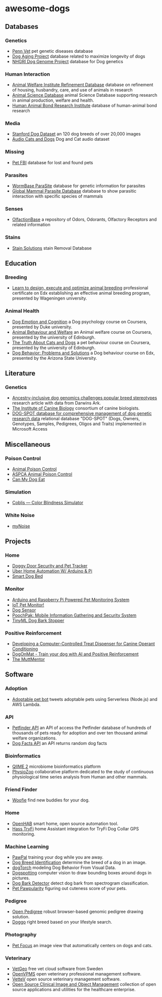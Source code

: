 # awesome-dogs
## Databases
### Genetics
* [Penn Vet](https://www.vet.upenn.edu/research/academic-departments/clinical-sciences-advanced-medicine/research-labs-centers/penngen/tests-worldwide) pet genetic diseases database
* [Dog Aging Project](https://dogagingproject.org/open_data_access/) database related to maximize longevity of dogs
* [NHGRI Dog Genome Project](https://research.nhgri.nih.gov/dog_genome/) database for Dog genetics
### Human Interaction
* [Animal Welfare Institute Refinement Database](https://awionline.org/content/refinement-database) database on refinement of housing, husbandry, care, and use of animals in research
* [Animal Science Database](https://www.cabi.org/animalscience/) animal Science Database supporting research in animal production, welfare and health.
* [Human Animal Bond Research Institute](https://habricentral.org) database of human-animal bond research
### Media
* [Stanford Dog Dataset](http://vision.stanford.edu/aditya86/ImageNetDogs/) an 120 dog breeds of over 20,000 images
* [Audio Cats and Dogs](https://www.kaggle.com/datasets/mmoreaux/audio-cats-and-dogs) Dog and Cat audio dataset
### Missing
* [Pet FBI](https://petfbi.org) database for lost and found pets
### Parasites
* [WormBase ParaSite](https://parasite.wormbase.org/index.html) database for genetic information for parasites
* [Global Mammal Parasite Database](https://parasites.nunn-lab.org/data/) database to show parasitic interaction with specific species of mammals
### Senses
* [OlfactionBase](https://olfab.iiita.ac.in/olfactionbase/) a repository of Odors, Odorants, Olfactory Receptors and related information
### Stains
* [Stain Solutions](https://web.extension.illinois.edu/stain/) stain Removal Database
## Education
### Breeding
* [Learn to design, execute and optimize animal breeding](https://www.edx.org/professional-certificate/wageningenx-animal-breeding-and-genetics) professional certificate on Edx establishing an effective animal breeding program, presented by Wageningen university.
### Animal Health
* [Dog Emotion and Cognition](https://www.coursera.org/learn/dog-emotion-and-cognition) a Dog psychology course on Coursera, presented by Duke university. 
* [Animal Behaviour and Welfare](https://www.coursera.org/learn/animal-welfare) an Animal welfare course on Coursera, presented by the university of Edinburgh.
* [The Truth About Cats and Dogs](https://www.coursera.org/learn/cats-and-dogs) a pet behaviour course on Coursera, presented by the university of Edinburgh.
* [Dog Behavior: Problems and Solutions](https://www.edx.org/course/dog-behavior-problems-and-solutions) a Dog behaviour course on Edx, presented by the Arizona State University.
## Literature
### Genetics
* [Ancestry-inclusive dog genomics challenges popular breed stereotypes](https://www.science.org/doi/10.1126/science.abk0639) research article with data from Darwins Ark.
* [The Institute of Canine Biology](https://www.instituteofcaninebiology.org) consortium of canine biologists.
* [DOG-SPOT database for comprehensive management of dog genetic research data](https://scfbm.biomedcentral.com/articles/10.1186/1751-0473-5-10) relational database "DOG-SPOT" (Dogs, Owners, Genotypes, Samples, Pedigrees, Oligos and Traits) implemented in Microsoft Access
## Miscellaneous
### Poison Control
* [Animal Poison Control](https://www.petpoisonhelpline.com)
* [ASPCA Animal Poison Control](https://www.aspca.org/pet-care/animal-poison-control)
* [Can My Dog Eat](https://canmydogeat.netlify.app)
### Simulation
* [Coblis — Color Blindness Simulator](https://www.color-blindness.com/coblis-color-blindness-simulator/)
### White Noise
* [myNoise](https://mynoise.net)
## Projects
### Home
* [Doggy Door Security and Pet Tracker](https://www.hackster.io/30622/doggy-door-security-and-pet-tracker-f67bdc)
* [Uber Home Automation W/ Arduino & Pi](https://www.instructables.com/Uber-Home-Automation-w-Arduino-Pi/)
* [Smart Dog Bed](https://www.hackster.io/xrigau/smart-dog-bed-1c9737)
### Monitor
* [Arduino and Raspberry Pi Powered Pet Monitoring System](https://www.instructables.com/Arduino-and-Raspberry-Pi-Powered-Pet-Monitoring-Sy/)
* [IoT Pet Monitor!](https://www.instructables.com/Bark-Back-Monitor-Interact-With-Pets/)
* [Dog Sensor](https://www.hackster.io/iot-project-group-60/dog-sensor-7c4298)
* [PoochPak: Mobile Information Gathering and Security System](https://www.hackster.io/man-sbestfriend-sbesthack/poochpak-mobile-information-gathering-and-security-system-a79c58)
* [TinyML Dog Bark Stopper](https://www.hackster.io/NathanielF/tinyml-dog-bark-stopper-77e436)
### Positive Reinforcement
* [Developing a Computer-Controlled Treat Dispenser for Canine Operant Conditioning](https://openhardware.metajnl.com/articles/10.5334/joh.27)
* [DogOnMat - Train your dog with AI and Positive Reinforcement](https://www.hackster.io/joerg4/dogonmat-train-your-dog-with-ai-and-positive-reinforcement-c94be6)
* [The MuttMentor](https://www.hackster.io/whatsupdog/the-muttmentor-9d9753)
## Software
### Adoption
* [Adoptable pet bot](https://www.serverless.com/examples/adoptable-pet-bot) tweets adoptable pets using Serverless (Node.js) and AWS Lambda.
### API
* [Petfinder API](https://www.petfinder.com/developers/v2/docs/) an API of access the Petfinder database of hundreds of thousands of pets ready for adoption and over ten thousand animal welfare organizations. 
* [Dog Facts API](https://github.com/DucNgn/Dog-Facts-API-v2) an API returns random dog facts
### Bioinformatics
* [QIIME 2](https://qiime2.org) microbiome bioinformatics platform
* [PhysioZoo](https://physiozoo.com) collaborative platform dedicated to the study of continuous physiological time series analysis from Human and other mammals.
### Friend Finder
* [Woofie](https://github.com/junagao/woofie) find new buddies for your dog.
### Home
* [OpenHAB](https://www.openhab.org) smart home, open source automation tool.
* [Hass TryFi](https://github.com/sbabcock23/hass-tryfi) home Assistant integration for TryFi Dog Collar GPS monitoring.
### Machine Learning
* [PawPal](https://github.com/ehofesmann/PawPal) training your dog while you are away.
* [Dog Breed Identification](https://www.kaggle.com/c/dog-breed-identification/) determine the breed of a dog in an image.
* [dogTorch](https://github.com/ehsanik/dogTorch) modeling Dog Behavior From Visual Data.
* [Dogspotting](https://github.com/rileynwong/dogspotting) computer vision to draw bounding boxes around dogs in pictures.
* [Dog Bark Detector](https://github.com/lincolnhard/dog-bark-detector) detect dog bark from spectrogram classification.
* [Pet Pawpularity](https://github.com/BexTuychiev/pet_pawpularity) figuring out cuteness score of your pets.
### Pedigree
* [Open Pedigree](https://github.com/phenotips/open-pedigree) robust browser-based genomic pedigree drawing solution.
* [Doggo](https://github.com/gussell87/doggo) right breed based on your lifestyle search.
### Photography
* [Pet Focus](https://github.com/roverdotcom/pet-focus) an image view that automatically centers on dogs and cats.
### Veterinary
* [VetGeo](https://www.vetgeo.com) free vet cloud software from Sweden
* [OpenVPMS](https://openvpms.org) open veterinary professional management software.
* [VetteV](https://sourceforge.net/projects/vettev/) open source veterinary management software.
* [Open Source Clinical Image and Object Management](https://www.dcm4che.org) collection of open source applications and utilities for the healthcare enterprise.
